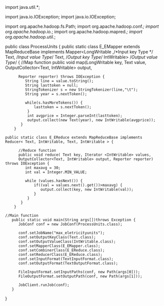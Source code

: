 import java.util.*; 


import java.io.IOException; 
import java.io.IOException; 

import org.apache.hadoop.fs.Path; 
import org.apache.hadoop.conf.*; 
import org.apache.hadoop.io.*; 
import org.apache.hadoop.mapred.*; 
import org.apache.hadoop.util.*; 

public class ProcessUnits {
	public static class E_EMapper extends MapReduceBase implements 
	   Mapper<LongWritable ,/*Input key Type */ 
	   Text,                /*Input value Type*/ 
	   Text,                /*Output key Type*/ 
	   IntWritable>        /*Output value Type*/ 
	{
	      //Map function 
	      public void map(LongWritable key, Text value, 
	      OutputCollector<Text, IntWritable> output,   
	      
	      Reporter reporter) throws IOException { 
	         String line = value.toString(); 
	         String lasttoken = null; 
	         StringTokenizer s = new StringTokenizer(line,"\t"); 
	         String year = s.nextToken(); 
	         
	         while(s.hasMoreTokens()) {
	             lasttoken = s.nextToken();
	          }
	          int avgprice = Integer.parseInt(lasttoken); 
	          output.collect(new Text(year), new IntWritable(avgprice)); 
	       } 
	    }
	
	public static class E_EReduce extends MapReduceBase implements Reducer< Text, IntWritable, Text, IntWritable > {
		   
	      //Reduce function 
	      public void reduce( Text key, Iterator <IntWritable> values, 
	      OutputCollector<Text, IntWritable> output, Reporter reporter) throws IOException { 
	         int maxavg = 30; 
	         int val = Integer.MIN_VALUE; 
	         
	         while (values.hasNext()) { 
	             if((val = values.next().get())>maxavg) { 
	                output.collect(key, new IntWritable(val)); 
	             } 
	          }
	       } 
	    }

	//Main function 
	   public static void main(String args[])throws Exception { 
	      JobConf conf = new JobConf(ProcessUnits.class); 
	      
	      conf.setJobName("max_eletricityunits"); 
	      conf.setOutputKeyClass(Text.class);
	      conf.setOutputValueClass(IntWritable.class); 
	      conf.setMapperClass(E_EMapper.class); 
	      conf.setCombinerClass(E_EReduce.class); 
	      conf.setReducerClass(E_EReduce.class); 
	      conf.setInputFormat(TextInputFormat.class); 
	      conf.setOutputFormat(TextOutputFormat.class); 
	      
	      FileInputFormat.setInputPaths(conf, new Path(args[0])); 
	      FileOutputFormat.setOutputPath(conf, new Path(args[1])); 
	      
	      JobClient.runJob(conf); 
	   } 
}
